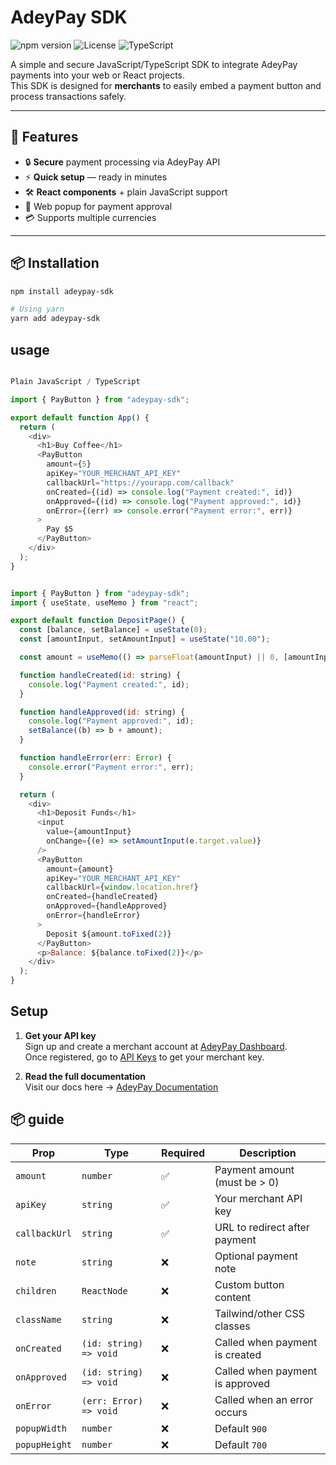 # AdeyPay SDK

![npm version](https://img.shields.io/npm/v/adeypay-sdk?color=green&style=flat-square)
![License](https://img.shields.io/npm/l/adeypay-sdk?color=blue&style=flat-square)
![TypeScript](https://img.shields.io/badge/TypeScript-Ready-blue?style=flat-square)

A simple and secure JavaScript/TypeScript SDK to integrate AdeyPay payments into your web or React projects.  
This SDK is designed for **merchants** to easily embed a payment button and process transactions safely.

---

## 🚀 Features
- 🔒 **Secure** payment processing via AdeyPay API
- ⚡ **Quick setup** — ready in minutes
- 🛠 **React components** + plain JavaScript support
- 📡 Web popup for payment approval
- 💳 Supports multiple currencies

---

## 📦 Installation
```bash
npm install adeypay-sdk

# Using yarn
yarn add adeypay-sdk
```

## usage
``` javascript

Plain JavaScript / TypeScript

import { PayButton } from "adeypay-sdk";

export default function App() {
  return (
    <div>
      <h1>Buy Coffee</h1>
      <PayButton
        amount={5}
        apiKey="YOUR_MERCHANT_API_KEY"
        callbackUrl="https://yourapp.com/callback"
        onCreated={(id) => console.log("Payment created:", id)}
        onApproved={(id) => console.log("Payment approved:", id)}
        onError={(err) => console.error("Payment error:", err)}
      >
        Pay $5
      </PayButton>
    </div>
  );
}
``` 
``` javascript

import { PayButton } from "adeypay-sdk";
import { useState, useMemo } from "react";

export default function DepositPage() {
  const [balance, setBalance] = useState(0);
  const [amountInput, setAmountInput] = useState("10.00");

  const amount = useMemo(() => parseFloat(amountInput) || 0, [amountInput]);

  function handleCreated(id: string) {
    console.log("Payment created:", id);
  }

  function handleApproved(id: string) {
    console.log("Payment approved:", id);
    setBalance((b) => b + amount);
  }

  function handleError(err: Error) {
    console.error("Payment error:", err);
  }

  return (
    <div>
      <h1>Deposit Funds</h1>
      <input
        value={amountInput}
        onChange={(e) => setAmountInput(e.target.value)}
      />
      <PayButton
        amount={amount}
        apiKey="YOUR_MERCHANT_API_KEY"
        callbackUrl={window.location.href}
        onCreated={handleCreated}
        onApproved={handleApproved}
        onError={handleError}
      >
        Deposit ${amount.toFixed(2)}
      </PayButton>
      <p>Balance: ${balance.toFixed(2)}</p>
    </div>
  );
}

```

## Setup

1. **Get your API key**  
   Sign up and create a merchant account at [AdeyPay Dashboard](https://mywebsite.com/register).  
   Once registered, go to [API Keys](https://mywebsite.com/dashboard/api-keys) to get your merchant key.

2. **Read the full documentation**  
   Visit our docs here → [AdeyPay Documentation](https://docs.mywebsite.com)


## 📦 guide

| Prop          | Type                   | Required | Description                     |
| ------------- | ---------------------- | -------- | ------------------------------- |
| `amount`      | `number`               | ✅        | Payment amount (must be > 0)    |
| `apiKey`      | `string`               | ✅        | Your merchant API key           |
| `callbackUrl` | `string`               | ✅        | URL to redirect after payment   |
| `note`        | `string`               | ❌        | Optional payment note           |
| `children`    | `ReactNode`            | ❌        | Custom button content           |
| `className`   | `string`               | ❌        | Tailwind/other CSS classes      |
| `onCreated`   | `(id: string) => void` | ❌        | Called when payment is created  |
| `onApproved`  | `(id: string) => void` | ❌        | Called when payment is approved |
| `onError`     | `(err: Error) => void` | ❌        | Called when an error occurs     |
| `popupWidth`  | `number`               | ❌        | Default `900`                   |
| `popupHeight` | `number`               | ❌        | Default `700`                   |
